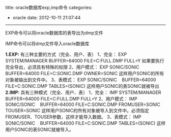 title: oracle数据库exp,imp命令
categories:
  - oracle
date: 2012-10-11 21:07:44
---

EXP命令可以将oracle数据库的表导出为dmp文件

IMP命令可以将dmp文件导入oracle数据库

**1.EXP:**
有三种主要的方式（完全、用户、表）
1、完全：
EXP SYSTEM/MANAGER BUFFER=64000 FILE=C:FULL.DMP FULL=Y
如果要执行完全导出，必须具有特殊的权限
2、用户模式：
EXP SONIC/SONIC    BUFFER=64000 FILE=C:SONIC.DMP OWNER=SONIC
这样用户SONIC的所有对象被输出到文件中。
3、表模式：
EXP SONIC/SONIC    BUFFER=64000 FILE=C:SONIC.DMP TABLES=(SONIC)
这样用户SONIC的表SONIC就被导出<!--more-->
**2.IMP:**
具有三种模式（完全、用户、表）
1、完全：
IMP SYSTEM/MANAGER BUFFER=64000 FILE=C:FULL.DMP FULL=Y
2、用户模式：
IMP SONIC/SONIC    BUFFER=64000 FILE=C:SONIC.DMP FROMUSER=SONIC TOUSER=SONIC
这样用户SONIC的所有对象被导入到文件中。必须指定FROMUSER、TOUSER参数，这样才能导入数据。
3、表模式：
IMP SONIC/SONIC    BUFFER=64000 FILE=C:SONIC.DMP TABLES=(SONIC)
这样用户SONIC的表SONIC就被导入。
